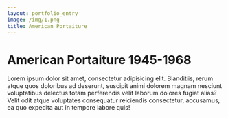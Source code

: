 ```yaml
---
layout: portfolio_entry
image: /img/1.png
title: American Portaiture
---
```

# American Portaiture 1945-1968

Lorem ipsum dolor sit amet, consectetur adipisicing elit. Blanditiis, rerum atque quos doloribus ad deserunt, suscipit animi dolorem magnam nesciunt voluptatibus delectus totam perferendis velit laborum dolores fugiat alias? Velit odit atque voluptates consequatur reiciendis consectetur, accusamus, ea quo expedita aut in tempore labore quis!
